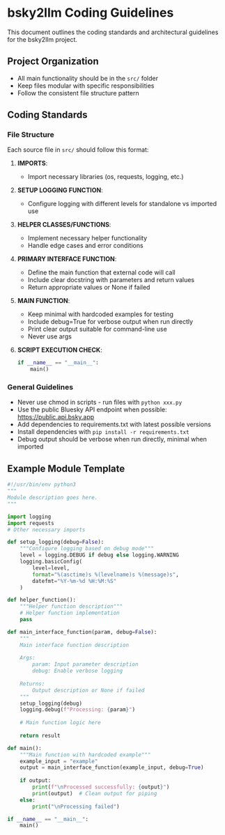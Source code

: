 # bsky2llm Coding Guidelines

This document outlines the coding standards and architectural guidelines for the bsky2llm project.

## Project Organization

- All main functionality should be in the `src/` folder
- Keep files modular with specific responsibilities
- Follow the consistent file structure pattern

## Coding Standards

### File Structure

Each source file in `src/` should follow this format:

1. **IMPORTS**:
   - Import necessary libraries (os, requests, logging, etc.)

2. **SETUP LOGGING FUNCTION**:
   - Configure logging with different levels for standalone vs imported use

3. **HELPER CLASSES/FUNCTIONS**:
   - Implement necessary helper functionality
   - Handle edge cases and error conditions

4. **PRIMARY INTERFACE FUNCTION**:
   - Define the main function that external code will call
   - Include clear docstring with parameters and return values
   - Return appropriate values or None if failed

5. **MAIN FUNCTION**:
   - Keep minimal with hardcoded examples for testing
   - Include debug=True for verbose output when run directly
   - Print clear output suitable for command-line use
   - Never use args

6. **SCRIPT EXECUTION CHECK**:
   ```python
   if __name__ == "__main__":
       main()
   ```

### General Guidelines

- Never use chmod in scripts - run files with `python xxx.py`
- Use the public Bluesky API endpoint when possible: https://public.api.bsky.app
- Add dependencies to requirements.txt with latest possible versions
- Install dependencies with `pip install -r requirements.txt`
- Debug output should be verbose when run directly, minimal when imported


## Example Module Template

```python
#!/usr/bin/env python3
"""
Module description goes here.
"""

import logging
import requests
# Other necessary imports

def setup_logging(debug=False):
    """Configure logging based on debug mode"""
    level = logging.DEBUG if debug else logging.WARNING
    logging.basicConfig(
        level=level, 
        format="%(asctime)s %(levelname)s %(message)s",
        datefmt="%Y-%m-%d %H:%M:%S"
    )

def helper_function():
    """Helper function description"""
    # Helper function implementation
    pass

def main_interface_function(param, debug=False):
    """
    Main interface function description
    
    Args:
        param: Input parameter description
        debug: Enable verbose logging
        
    Returns:
        Output description or None if failed
    """
    setup_logging(debug)
    logging.debug(f"Processing: {param}")
    
    # Main function logic here
    
    return result

def main():
    """Main function with hardcoded example"""
    example_input = "example"
    output = main_interface_function(example_input, debug=True)
    
    if output:
        print(f"\nProcessed successfully: {output}")
        print(output)  # Clean output for piping
    else:
        print("\nProcessing failed")

if __name__ == "__main__":
    main()
```